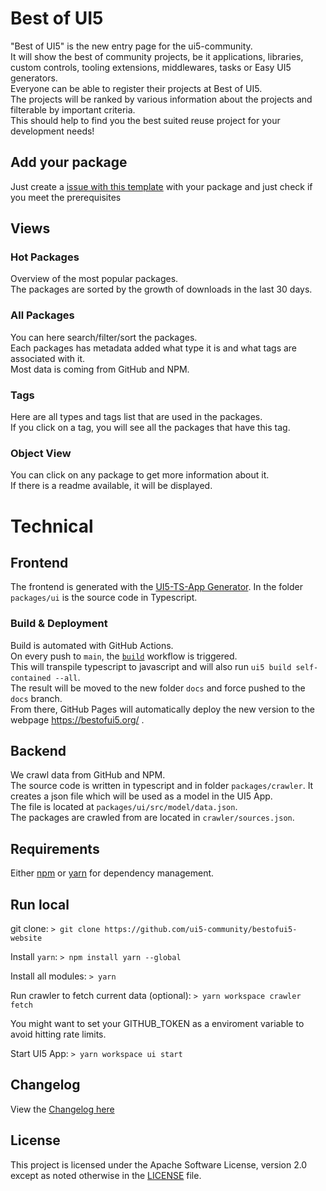 # Best of UI5

"Best of UI5" is the new entry page for the ui5-community.  
It will show the best of community projects, be it applications, libraries, custom controls, tooling extensions, middlewares, tasks or Easy UI5 generators.  
Everyone can be able to register their projects at Best of UI5.  
The projects will be ranked by various information about the projects and filterable by important criteria.  
This should help to find you the best suited reuse project for your development needs!

## Add your package

Just create a [issue with this template](https://github.com/ui5-community/bestofui5-website/issues/new?assignees=&labels=new%20package&template=new_package.md&title=Add%20new%20package:) with your package and just check if you meet the prerequisites

## Views

### Hot Packages

Overview of the most popular packages.  
The packages are sorted by the growth of downloads in the last 30 days.

### All Packages

You can here search/filter/sort the packages.  
Each packages has metadata added what type it is and what tags are associated with it.  
Most data is coming from GitHub and NPM.

### Tags

Here are all types and tags list that are used in the packages.  
If you click on a tag, you will see all the packages that have this tag.

### Object View

You can click on any package to get more information about it.  
If there is a readme available, it will be displayed.

# Technical

## Frontend

The frontend is generated with the [UI5-TS-App Generator](https://github.com/ui5-community/generator-ui5-ts-app).
In the folder `packages/ui` is the source code in Typescript.

### Build & Deployment

Build is automated with GitHub Actions.  
On every push to `main`, the [`build`](https://github.com/ui5-community/bestofui5-website/blob/main/.github/workflows/build.yml) workflow is triggered.  
This will transpile typescript to javascript and will also run `ui5 build self-contained --all`.  
The result will be moved to the new folder `docs` and force pushed to the `docs` branch.  
From there, GitHub Pages will automatically deploy the new version to the webpage <https://bestofui5.org/> .

## Backend

We crawl data from GitHub and NPM.  
The source code is written in typescript and in folder `packages/crawler`.
It creates a json file which will be used as a model in the UI5 App.  
The file is located at `packages/ui/src/model/data.json`.  
The packages are crawled from are located in `crawler/sources.json`.

## Requirements

Either [npm](https://www.npmjs.com/) or [yarn](https://yarnpkg.com/) for dependency management.

## Run local

git clone:
`> git clone https://github.com/ui5-community/bestofui5-website`

Install `yarn`:
`> npm install yarn --global`

Install all modules:
`> yarn`

Run crawler to fetch current data (optional):
`> yarn workspace crawler fetch`

You might want to set your GITHUB_TOKEN as a enviroment variable to avoid hitting rate limits.

Start UI5 App:
`> yarn workspace ui start`

## Changelog

View the [Changelog here](CHANGELOG.md)

## License

This project is licensed under the Apache Software License, version 2.0 except as noted otherwise in the [LICENSE](LICENSE) file.
